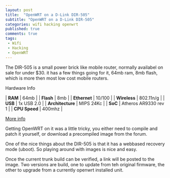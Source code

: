 ```yaml
---
layout: post
title:  "OpenWRT on a D-Link DIR-505"
subtitle: "OpenWRT on a D-Link DIR-505"
categories: wifi hacking openwrt
published: true
comments: true
tags:
 - Wifi
 - Hacking
 - OpenWRT
---
```


The DIR-505 is a small power brick like mobile router, normally availabel on sale for under $30. it has a few things going for it, 64mb ram, 8mb flash, which is more then most low cost mobile routers.

Hardware Info


| **RAM** | 64mb |
| **Flash** | 8mb |
| **Ethernet** | 10/100 |
| **Wireless** | 802.11n/g |
| **USB** | 1x USB 2.0 |
| **Architecture** | MIPS 24Kc |
| **SoC** | Atheros AR9330 rev 1 |
| **CPU Speed** | 400mhz |

[More info](http://wiki.openwrt.org/toh/d-link/dir-505)

Getting OpenWRT on it was a little tricky, you either need to compile and patch it yourself, or download a precompiled image from the forum.

One of the nice things about the DIR-505 is that it has a webbased recovery mode (uboot). So playing around with images is nice and easy.

Once the current trunk build can be verified, a link will be posted to the image. Two versions are build, one to update from teh original firmware, the other to upgrade from a currently openwrt installed unit.